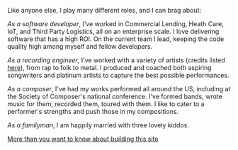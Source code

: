 Like anyone else, I play many different roles, and I can brag about:

_As a software developer_, I've worked in Commercial Lending, Heath Care, IoT, and Third Party Logistics, all on an enterprise scale. I love delivering software that has a high ROI. On the current team I lead, keeping the code quality high among myself and fellow developers.

_As a recording engineer_, I've worked with a variety of artists (credits listed [here](/credits)), from rap to folk to metal. I produced and coached both aspiring songwriters and platinum artists to capture the best possible performances.

_As a composer_, I've had my works performed all around the US, including at the Society of Composer's national conference. I've formed bands, wrote music for them, recorded them, toured with them. I like to cater to a performer's strengths and push those in my compositions.

_As a familyman_, I am happily married with three lovely kiddos.

[More than you want to know about building this site](/about-this-site)